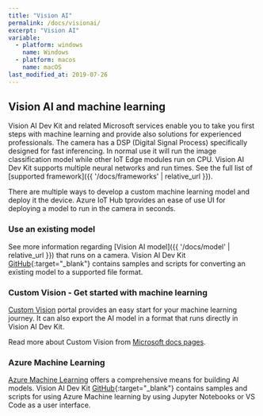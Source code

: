 ```yaml
---
title: "Vision AI"
permalink: /docs/visionai/
excerpt: "Vision AI"
variable:
  - platform: windows
    name: Windows
  - platform: macos
    name: macOS
last_modified_at: 2019-07-26
---
```


## Vision AI and machine learning

Vision AI Dev Kit and related Microsoft services enable you to take you first steps with machine learning and provide also solutions for experienced professionals. The camera has a DSP (Digital Signal Process) specifically designed for fast inferencing. In normal use it will run the image classification model while other IoT Edge modules run on CPU. Vision AI Dev Kit supports multiple neural networks and run times. See the full list of [supported framework]({{ '/docs/frameworks' | relative_url }}).

There are multiple ways to develop a custom machine learning model and deploy it the device. Azure IoT Hub tprovides an ease of use UI for deploying a model to run in the camera in seconds.

### Use an existing model

See more information regarding [Vision AI model]({{ '/docs/model' | relative_url }}) that runs on a camera. Vision AI Dev Kit [GitHub](https://github.com/Microsoft/vision-ai-developer-kit){:target="_blank"} contains samples and scripts for converting an existing model to a supported file format.

### Custom Vision - Get started with machine learning

[Custom Vision](https://www.customvision.ai/) portal provides an easy start for your machine learning journey. It can also export the AI model in a format that runs directly in Vision AI Dev Kit. 

Read more about Custom Vision from [Microsoft docs pages](https://docs.microsoft.com/en-us/azure/cognitive-services/custom-vision-service/home).

### Azure Machine Learning

[Azure Machine Learning](https://docs.microsoft.com/en-us/azure/machine-learning/service/overview-what-is-azure-ml) offers a comprehensive means for building AI models. Vision AI Dev Kit [GitHub](https://github.com/Microsoft/vision-ai-developer-kit){:target="_blank"} contains samples and scripts for using Azure Machine learning by using Jupyter Notebooks or VS Code as a user interface.


